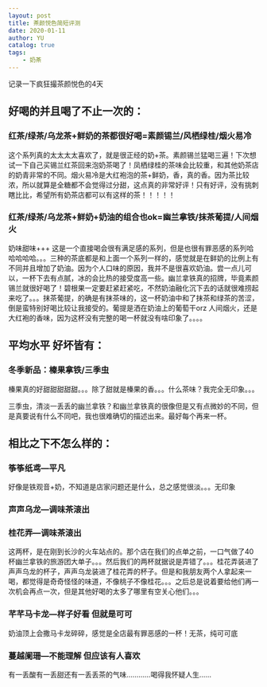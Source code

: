 ```yaml
---
layout: post
title: 茶颜悦色简短评测
date: 2020-01-11
author: YU
catalog: true
tags:
	- 奶茶
---
```



记录一下疯狂撮茶颜悦色的4天

## 好喝的并且喝了不止一次的：
### 红茶/绿茶/乌龙茶+鲜奶的茶都很好喝=素颜锡兰/风栖绿桂/烟火易冷

这个系列真的太太太太喜欢了，就是很正经的奶+茶。素颜锡兰猛喝三遍！下次想试一下自己买锡兰红茶回来泡奶茶喝了！凤栖绿桂的茶味会比较重，和其他奶茶店的奶青非常的不同。烟火易冷是大红袍泡的茶+鲜奶，香，真的香。因为茶比较浓，所以就算是全糖都不会觉得过分甜，这点真的非常好评！只有好评，没有挑刺瞎比比，希望所有奶茶店都可以有这样的茶！！！！！

### 红茶/绿茶/乌龙茶+鲜奶+奶油的组合也ok=幽兰拿铁/抹茶葡提/人间烟火

奶味甜味+++ 这是一个直接喝会很有满足感的系列，但是也很有罪恶感的系列哈哈哈哈哈。。。三种的茶底都是和上面一个系列一样的，感觉就是在鲜奶的比例上有不同并且增加了奶油。因为个人口味的原因，我并不是很喜欢奶油。尝一点儿可以，一杯下去有点腻，冰的会比热的接受度高一些。幽兰拿铁真的招牌，毕竟素颜锡兰就很好喝了！碧根果一定要赶紧赶紧吃，不然奶油融化沉下去的话就很难捞起来吃了。。。抹茶葡提，的确是有抹茶味的，这一杯奶油中和了抹茶和绿茶的苦涩，倒是蛮特别好喝比较让我接受的。葡提是洒在奶油上的葡萄干orz 人间烟火，还是大红袍的香味，因为这杯没有完整的喝一杯就没有啥印象了。。。。

## 平均水平 好坏皆有：

### 冬季新品：榛果拿铁/三季虫

榛果真的好甜甜甜甜甜。。。除了甜就是榛果的香。。。什么茶味？我完全无印象。。。

三季虫，清淡一丢丢的幽兰拿铁？和幽兰拿铁真的很像但是又有点微妙的不同，但是真要说有什么不同吧，我也很难确切的描述出来。最好每个再来一杯。

## 相比之下不怎么样的：
### 筝筝纸鸢—平凡

好像是铁观音+奶，不知道是店家问题还是什么，总之感觉很淡。。。无印象

### 声声乌龙—调味茶滚出

### 桂花弄—调味茶滚出

这两杯，是在刚到长沙的火车站点的。那个店在我们的点单之前，一口气做了40杯幽兰拿铁的旅游团大单子。。。然后我们的两杯就据说是弄错了。。。桂花弄装进了声声乌龙的杯子，声声乌龙装进了桂花弄的杯子。但是和我朋友两个人拿起来一喝，都觉得是奇奇怪怪的味道，不像桃子不像桂花。。。之后总是说着要给他们再一次机会再点一次，但是其他好喝的太多了哪里有空关心他们。。。

### 芊芊马卡龙—样子好看 但就是可可

奶油顶上会撒马卡龙碎碎，感觉是全店最有罪恶感的一杯！无茶，纯可可底

### 蔓越阑珊—不能理解 但应该有人喜欢

有一丢酸有一丢甜还有一丢丢茶的气味…………喝得我怀疑人生……

